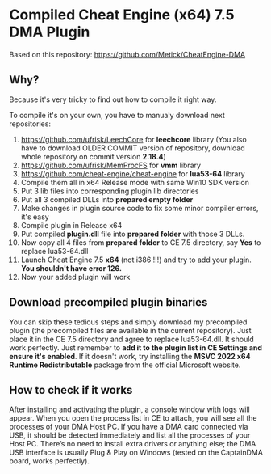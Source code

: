 # Compiled Cheat Engine (x64) 7.5 DMA Plugin
Based on this repository: https://github.com/Metick/CheatEngine-DMA

## Why?
Because it's very tricky to find out how to compile it right way. 

To compile it's on your own, you have to manualy download next repositories:
1. https://github.com/ufrisk/LeechCore for **leechcore** library (You also have to download OLDER COMMIT version of repository, download whole repository on commit version **2.18.4**)
2. https://github.com/ufrisk/MemProcFS for **vmm** library
3. https://github.com/cheat-engine/cheat-engine for **lua53-64** library
4. Compile them all in x64 Release mode with same Win10 SDK version
5. Put 3 lib files into corresponding plugin lib directories
6. Put all 3 compiled DLLs into **prepared empty folder**
7. Make changes in plugin source code to fix some minor compiler errors, it's easy
8. Compile plugin in Release x64
9. Put compiled **plugin.dll** file into **prepared folder** with those 3 DLLs.
10. Now copy all 4 files from **prepared folder** to CE 7.5 directory, say **Yes** to replace lua53-64.dll
11. Launch Cheat Engine 7.5 **x64** (not i386 !!!) and try to add your plugin. **You shouldn't have error 126.**
12. Now your added plugin will work

## Download precompiled plugin binaries
You can skip these tedious steps and simply download my precompiled plugin (the precompiled files are available in the current repository). Just place it in the CE 7.5 directory and agree to replace lua53-64.dll. It should work perfectly. Just remember to **add it to the plugin list in CE Settings and ensure it's enabled**. If it doesn't work, try installing the **MSVC 2022 x64 Runtime Redistributable** package from the official Microsoft website.

## How to check if it works
After installing and activating the plugin, a console window with logs will appear. When you open the process list in CE to attach, you will see all the processes of your DMA Host PC. If you have a DMA card connected via USB, it should be detected immediately and list all the processes of your Host PC. There’s no need to install extra drivers or anything else; the DMA USB interface is usually Plug & Play on Windows (tested on the CaptainDMA board, works perfectly).
